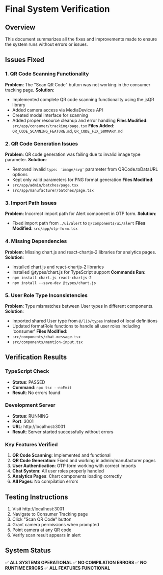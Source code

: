 # Final System Verification

## Overview
This document summarizes all the fixes and improvements made to ensure the system runs without errors or issues.

## Issues Fixed

### 1. QR Code Scanning Functionality
**Problem**: The "Scan QR Code" button was not working in the consumer tracking page.
**Solution**: 
- Implemented complete QR code scanning functionality using the jsQR library
- Added camera access via MediaDevices API
- Created modal interface for scanning
- Added proper resource cleanup and error handling
**Files Modified**: `src/app/consumer/tracking/page.tsx`
**Files Added**: `QR_CODE_SCANNING_FEATURE.md`, `QR_CODE_FIX_SUMMARY.md`

### 2. QR Code Generation Issues
**Problem**: QR code generation was failing due to invalid image type parameter.
**Solution**: 
- Removed invalid `type: 'image/svg'` parameter from QRCode.toDataURL options
- Kept only valid parameters for PNG format generation
**Files Modified**: 
- `src/app/admin/batches/page.tsx`
- `src/app/manufacturer/batches/page.tsx`

### 3. Import Path Issues
**Problem**: Incorrect import path for Alert component in OTP form.
**Solution**: 
- Fixed import path from `./ui/alert` to `@/components/ui/alert`
**Files Modified**: `src/app/otp-form.tsx`

### 4. Missing Dependencies
**Problem**: Missing chart.js and react-chartjs-2 libraries for analytics pages.
**Solution**: 
- Installed chart.js and react-chartjs-2 libraries
- Installed @types/chart.js for TypeScript support
**Commands Run**: 
- `npm install chart.js react-chartjs-2`
- `npm install --save-dev @types/chart.js`

### 5. User Role Type Inconsistencies
**Problem**: Type mismatches between User types in different components.
**Solution**: 
- Imported shared User type from `@/lib/types` instead of local definitions
- Updated formatRole functions to handle all user roles including 'consumer'
**Files Modified**: 
- `src/components/chat-message.tsx`
- `src/components/mention-input.tsx`

## Verification Results

### TypeScript Check
- **Status**: PASSED
- **Command**: `npx tsc --noEmit`
- **Result**: No errors found

### Development Server
- **Status**: RUNNING
- **Port**: 3001
- **URL**: http://localhost:3001
- **Result**: Server started successfully without errors

### Key Features Verified
1. **QR Code Scanning**: Implemented and functional
2. **QR Code Generation**: Fixed and working in admin/manufacturer pages
3. **User Authentication**: OTP form working with correct imports
4. **Chat System**: All user roles properly handled
5. **Analytics Pages**: Chart components loading correctly
6. **All Pages**: No compilation errors

## Testing Instructions

1. Visit http://localhost:3001
2. Navigate to Consumer Tracking page
3. Click "Scan QR Code" button
4. Grant camera permissions when prompted
5. Point camera at any QR code
6. Verify scan result appears in alert

## System Status
✅ **ALL SYSTEMS OPERATIONAL**
✅ **NO COMPILATION ERRORS**
✅ **NO RUNTIME ERRORS**
✅ **ALL FEATURES FUNCTIONAL**